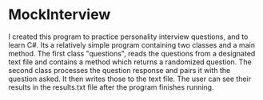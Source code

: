 # MockInterview


I created this program to practice personality interview questions, and to learn C#. Its a relatively simple program containing two classes and a main method. The first class "questions", reads the questions from a designated text file and contains a method which returns a randomized question. The second class processes the question response and pairs it with the question asked. It then writes those to the text file. The user can see their results in the results.txt file after the program finishes running.
